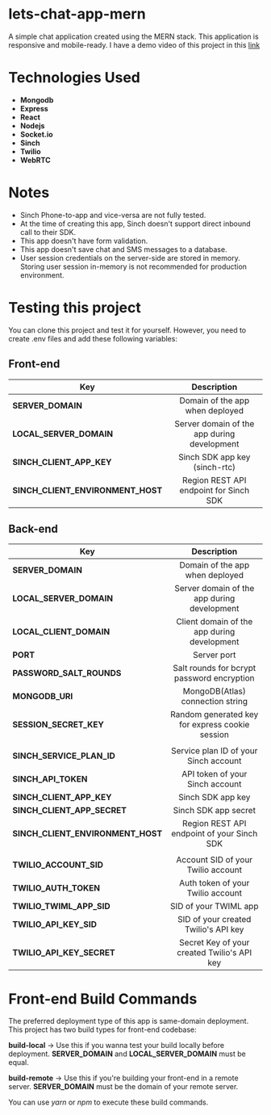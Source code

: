 # lets-chat-app-mern
A simple chat application created using the MERN stack.  This application is responsive and mobile-ready. I have a demo video of this project in this [link](https://youtu.be/4--kxfKSyXw)

# Technologies Used
* **Mongodb**
* **Express**  
* **React**
* **Nodejs**
* **Socket.io**
* **Sinch**
* **Twilio**
* **WebRTC**

# Notes
* Sinch Phone-to-app and vice-versa are not fully tested.
* At the time of creating this app, Sinch doesn't support direct inbound call to their SDK.
* This app doesn't have form validation.
* This app doesn't save chat and SMS messages to a database.
* User session credentials on the server-side are stored in memory. Storing user session in-memory is not recommended for production environment.

# Testing this project
You can clone this project and test it for yourself. However, you need to create .env files
and add these following variables:

## Front-end
| Key                               | Description                                 |
| --------------------------------- | :-----------------------------------------: |
| **SERVER_DOMAIN**                 | Domain of the app when deployed             | 
| **LOCAL_SERVER_DOMAIN**           | Server domain of the app during development |
| **SINCH_CLIENT_APP_KEY**          | Sinch SDK app key (sinch-rtc)               |
| **SINCH_CLIENT_ENVIRONMENT_HOST** | Region REST API endpoint for Sinch SDK      |

## Back-end
| Key                               | Description                                     |
| --------------------------------- | :---------------------------------------------: |
| **SERVER_DOMAIN**                 | Domain of the app when deployed                 | 
| **LOCAL_SERVER_DOMAIN**           | Server domain of the app during development     |
| **LOCAL_CLIENT_DOMAIN**           | Client domain of the app during development     |
| **PORT**                          | Server port                                     |
| **PASSWORD_SALT_ROUNDS**          | Salt rounds for bcrypt password encryption      |
| **MONGODB_URI**                   | MongoDB(Atlas) connection string                |
| **SESSION_SECRET_KEY**            | Random generated key for express cookie session |
|                                   |                                                 |
| **SINCH_SERVICE_PLAN_ID**         | Service plan ID of your Sinch account           |
| **SINCH_API_TOKEN**               | API token of your Sinch account                 |
| **SINCH_CLIENT_APP_KEY**          | Sinch SDK app key                               |
| **SINCH_CLIENT_APP_SECRET**       | Sinch SDK app secret                            |
| **SINCH_CLIENT_ENVIRONMENT_HOST** | Region REST API endpoint of your Sinch SDK      |
|                                   |                                                 |
| **TWILIO_ACCOUNT_SID**            | Account SID of your Twilio account              |
| **TWILIO_AUTH_TOKEN**             | Auth token of your Twilio account               |
| **TWILIO_TWIML_APP_SID**          | SID of your TWIML app                           |
| **TWILIO_API_KEY_SID**            | SID of your created Twilio's API key            |
| **TWILIO_API_KEY_SECRET**         | Secret Key of your created Twilio's API key     |

# Front-end Build Commands
The preferred deployment type of this app is same-domain deployment. This project has
two build types for front-end codebase:

**build-local** -> Use this if you wanna test your build locally before deployment. **SERVER_DOMAIN** and **LOCAL_SERVER_DOMAIN** must be equal.

**build-remote** -> Use this if you're building your front-end in a remote server. **SERVER_DOMAIN** must be the domain of your remote server.

You can use *yarn* or *npm* to execute these build commands.